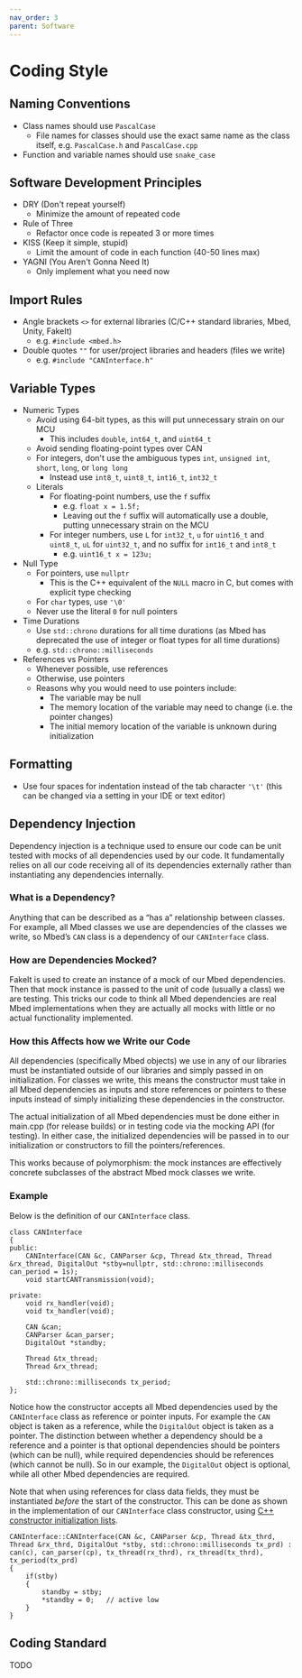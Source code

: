 ```yaml
---
nav_order: 3
parent: Software
---
```


# Coding Style

## Naming Conventions

- Class names should use `PascalCase`
    - File names for classes should use the exact same name as the class itself, e.g. `PascalCase.h` and `PascalCase.cpp`
- Function and variable names should use `snake_case`

## Software Development Principles

- DRY (Don't repeat yourself)
    - Minimize the amount of repeated code
- Rule of Three 
    - Refactor once code is repeated 3 or more times
- KISS (Keep it simple, stupid)
    - Limit the amount of code in each function (40-50 lines max)
- YAGNI (You Aren't Gonna Need It)
    - Only implement what you need now

## Import Rules

- Angle brackets `<>` for external libraries (C/C++ standard libraries, Mbed, Unity, FakeIt)
    - e.g. `#include <mbed.h>` 
- Double quotes `""` for user/project libraries and headers (files we write)
    - e.g. `#include "CANInterface.h"`

## Variable Types

- Numeric Types
    - Avoid using 64-bit types, as this will put unnecessary strain on our MCU
        - This includes `double`, `int64_t`, and `uint64_t`
    - Avoid sending floating-point types over CAN
    - For integers, don't use the ambiguous types `int`, `unsigned int`, `short`, `long`, or `long long`
        - Instead use `int8_t`, `uint8_t`, `int16_t`, `int32_t`
    - Literals
        - For floating-point numbers, use the `f` suffix
            - e.g. `float x = 1.5f;`
            - Leaving out the `f` suffix will automatically use a double, putting unnecessary strain on the MCU
        - For integer numbers, use `L` for `int32_t`, `u` for `uint16_t` and `uint8_t`, `uL` for `uint32_t`, and no suffix for `int16_t` and `int8_t`
            - e.g. `uint16_t x = 123u;`
- Null Type
    - For pointers, use `nullptr`
        - This is the C++ equivalent of the `NULL` macro in C, but comes with explicit type checking
    - For `char` types, use `'\0'`
    - Never use the literal `0` for null pointers
- Time Durations
    - Use `std::chrono` durations for all time durations (as Mbed has deprecated the use of integer or float types for all time durations)
    - e.g. `std::chrono::milliseconds`
- References vs Pointers
    - Whenever possible, use references
    - Otherwise, use pointers
    - Reasons why you would need to use pointers include:
        - The variable may be null
        - The memory location of the variable may need to change (i.e. the pointer changes)
        - The initial memory location of the variable is unknown during initialization

## Formatting

- Use four spaces for indentation instead of the tab character `'\t'` (this can be changed via a setting in your IDE or text editor)

## Dependency Injection

Dependency injection is a technique used to ensure our code can be unit tested with mocks of all dependencies used by our code. It fundamentally relies on all our code receiving all of its dependencies externally rather than instantiating any dependencies internally.

### What is a Dependency?

Anything that can be described as a “has a” relationship between classes. For example, all Mbed classes we use are dependencies of the classes we write, so Mbed’s `CAN` class is a dependency of our `CANInterface` class.

### How are Dependencies Mocked?

FakeIt is used to create an instance of a mock of our Mbed dependencies. Then that mock instance is passed to the unit of code (usually a class) we are testing. This tricks our code to think all Mbed dependencies are real Mbed implementations when they are actually all mocks with little or no actual functionality implemented.

### How this Affects how we Write our Code

All dependencies (specifically Mbed objects) we use in any of our libraries must be instantiated outside of our libraries and simply passed in on initialization. For classes we write, this means the constructor must take in all Mbed dependencies as inputs and store references or pointers to these inputs instead of simply initializing these dependencies in the constructor.

The actual initialization of all Mbed dependencies must be done either in main.cpp (for release builds) or in testing code via the mocking API (for testing). In either case, the initialized dependencies will be passed in to our initialization or constructors to fill the pointers/references.

This works because of polymorphism: the mock instances are effectively concrete subclasses of the abstract Mbed mock classes we write.

### Example

Below is the definition of our `CANInterface` class. 

```
class CANInterface
{
public:
    CANInterface(CAN &c, CANParser &cp, Thread &tx_thread, Thread &rx_thread, DigitalOut *stby=nullptr, std::chrono::milliseconds can_period = 1s);
    void startCANTransmission(void);

private:
    void rx_handler(void);
    void tx_handler(void);

    CAN &can;
    CANParser &can_parser;
    DigitalOut *standby;

    Thread &tx_thread;
    Thread &rx_thread;

    std::chrono::milliseconds tx_period;
};
```

Notice how the constructor accepts all Mbed dependencies used by the `CANInterface` class as reference or pointer inputs. For example the `CAN` object is taken as a reference, while the `DigitalOut` object is taken as a pointer. The distinction between whether a dependency should be a reference and a pointer is that optional dependencies should be pointers (which can be null), while required dependencies should be references (which cannot be null). So in our example, the `DigitalOut` object is optional, while all other Mbed dependencies are required.

Note that when using references for class data fields, they must be instantiated *before* the start of the constructor. This can be done as shown in the implementation of our `CANInterface` class constructor, using [C++ constructor initialization lists](https://en.cppreference.com/w/cpp/language/constructor). 

```
CANInterface::CANInterface(CAN &c, CANParser &cp, Thread &tx_thrd, Thread &rx_thrd, DigitalOut *stby, std::chrono::milliseconds tx_prd) : can(c), can_parser(cp), tx_thread(rx_thrd), rx_thread(tx_thrd), tx_period(tx_prd)
{
    if(stby) 
    { 
        standby = stby;
        *standby = 0;   // active low
    }
}
```

## Coding Standard

TODO
